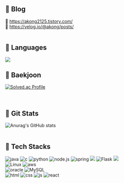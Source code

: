 ## 🩵 Blog
💙 https://akong2125.tistory.com/<br>
💙 https://velog.io/@akong/posts/<br><br>

## 🩵 Languages
![](http://github-profile-summary-cards.vercel.app/api/cards/most-commit-language?username=ahyeonkong&theme=city_lights&exclude=none)

## 🩵 Baekjoon
[![Solved.ac Profile](http://mazassumnida.wtf/api/generate_badge?boj=roqkfwkah)](https://solved.ac/roqkfwkah)<br><br><br>

## 🩵 Git Stats
![Anurag's GitHub stats](https://github-readme-stats.vercel.app/api?username=ahyeonkong&theme=city_lights&show_icons=true&count_private=true)<br><br>

## 🩵 Tech Stacks
![java](https://img.shields.io/badge/Java-ED8B00?style=for-the-badge&logo=openjdk&logoColor=white) ![c](https://img.shields.io/badge/C-00599C?style=for-the-badge&logo=c&logoColor=white) ![python](https://img.shields.io/badge/Python-3776AB?style=for-the-badge&logo=python&logoColor=white) ![node.js](https://img.shields.io/badge/Node.js-43853D?style=for-the-badge&logo=node.js&logoColor=white) ![spring](https://img.shields.io/badge/Spring-6DB33F?style=for-the-badge&logo=spring&logoColor=white) <img src="https://img.shields.io/badge/Spring Boot-6DB33F?style=for-the-badge&logo=spring boot&logoColor=white"> ![Flask](https://img.shields.io/badge/flask-%23000.svg?style=for-the-badge&logo=flask&logoColor=white) <img src="https://img.shields.io/badge/android-34A853?style=for-the-badge&logo=android&logoColor=white"/>
<br>![Linux](https://img.shields.io/badge/Linux-FCC624?style=for-the-badge&logo=linux&logoColor=black) ![aws](https://img.shields.io/badge/Amazon_AWS-232F3E?style=for-the-badge&logo=amazon-aws&logoColor=white) 
<br>![oracle](https://img.shields.io/badge/Oracle-F80000?style=for-the-badge&logo=oracle&logoColor=black) ![MySQL](https://img.shields.io/badge/mysql-4479A1.svg?style=for-the-badge&logo=mysql&logoColor=white)
<br>![html](https://img.shields.io/badge/HTML5-E34F26?style=for-the-badge&logo=html5&logoColor=white) ![css](	https://img.shields.io/badge/CSS3-1572B6?style=for-the-badge&logo=css3&logoColor=white) ![js](https://img.shields.io/badge/JavaScript-F7DF1E?style=for-the-badge&logo=JavaScript&logoColor=white) ![react](https://img.shields.io/badge/React-20232A?style=for-the-badge&logo=react&logoColor=61DAFB)


